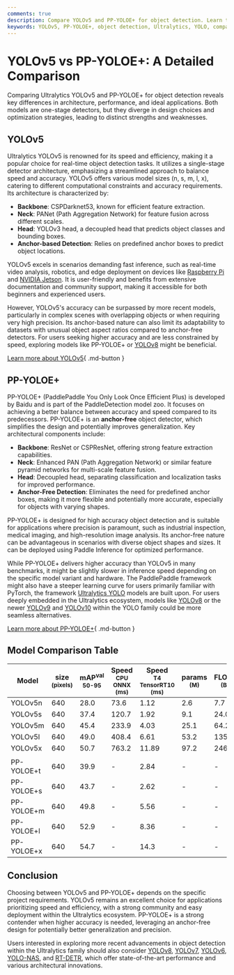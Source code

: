 ```yaml
---
comments: true
description: Compare YOLOv5 and PP-YOLOE+ for object detection. Learn their differences in architecture, performance, and applications to choose the right model.
keywords: YOLOv5, PP-YOLOE+, object detection, Ultralytics, YOLO, comparison, anchor-based, anchor-free, model performance
---
```


# YOLOv5 vs PP-YOLOE+: A Detailed Comparison

Comparing Ultralytics YOLOv5 and PP-YOLOE+ for object detection reveals key differences in architecture, performance, and ideal applications. Both models are one-stage detectors, but they diverge in design choices and optimization strategies, leading to distinct strengths and weaknesses.

<script async src="https://cdn.jsdelivr.net/npm/chart.js@3.9.1/dist/chart.min.js"></script>
<script defer src="../../javascript/benchmark.js"></script>

<canvas id="modelComparisonChart" width="1024" height="400" active-models='["YOLOv5", "PP-YOLOE+"]'></canvas>

## YOLOv5

Ultralytics YOLOv5 is renowned for its speed and efficiency, making it a popular choice for real-time object detection tasks. It utilizes a single-stage detector architecture, emphasizing a streamlined approach to balance speed and accuracy. YOLOv5 offers various model sizes (n, s, m, l, x), catering to different computational constraints and accuracy requirements. Its architecture is characterized by:

- **Backbone**: CSPDarknet53, known for efficient feature extraction.
- **Neck**: PANet (Path Aggregation Network) for feature fusion across different scales.
- **Head**: YOLOv3 head, a decoupled head that predicts object classes and bounding boxes.
- **Anchor-based Detection**: Relies on predefined anchor boxes to predict object locations.

YOLOv5 excels in scenarios demanding fast inference, such as real-time video analysis, robotics, and edge deployment on devices like [Raspberry Pi](https://docs.ultralytics.com/guides/raspberry-pi/) and [NVIDIA Jetson](https://docs.ultralytics.com/guides/nvidia-jetson/). It is user-friendly and benefits from extensive documentation and community support, making it accessible for both beginners and experienced users.

However, YOLOv5's accuracy can be surpassed by more recent models, particularly in complex scenes with overlapping objects or when requiring very high precision. Its anchor-based nature can also limit its adaptability to datasets with unusual object aspect ratios compared to anchor-free detectors. For users seeking higher accuracy and are less constrained by speed, exploring models like PP-YOLOE+ or [YOLOv8](https://www.ultralytics.com/yolo) might be beneficial.

[Learn more about YOLOv5](https://docs.ultralytics.com/models/yolov5/){ .md-button }

## PP-YOLOE+

PP-YOLOE+ (PaddlePaddle You Only Look Once Efficient Plus) is developed by Baidu and is part of the PaddleDetection model zoo. It focuses on achieving a better balance between accuracy and speed compared to its predecessors. PP-YOLOE+ is an **anchor-free** object detector, which simplifies the design and potentially improves generalization. Key architectural components include:

- **Backbone**: ResNet or CSPResNet, offering strong feature extraction capabilities.
- **Neck**: Enhanced PAN (Path Aggregation Network) or similar feature pyramid networks for multi-scale feature fusion.
- **Head**: Decoupled head, separating classification and localization tasks for improved performance.
- **Anchor-Free Detection**: Eliminates the need for predefined anchor boxes, making it more flexible and potentially more accurate, especially for objects with varying shapes.

PP-YOLOE+ is designed for high accuracy object detection and is suitable for applications where precision is paramount, such as industrial inspection, medical imaging, and high-resolution image analysis. Its anchor-free nature can be advantageous in scenarios with diverse object shapes and sizes. It can be deployed using Paddle Inference for optimized performance.

While PP-YOLOE+ delivers higher accuracy than YOLOv5 in many benchmarks, it might be slightly slower in inference speed depending on the specific model variant and hardware. The PaddlePaddle framework might also have a steeper learning curve for users primarily familiar with PyTorch, the framework [Ultralytics YOLO](https://www.ultralytics.com/yolo) models are built upon. For users deeply embedded in the Ultralytics ecosystem, models like [YOLOv8](https://www.ultralytics.com/yolo) or the newer [YOLOv9](https://docs.ultralytics.com/models/yolov9/) and [YOLOv10](https://docs.ultralytics.com/models/yolov10/) within the YOLO family could be more seamless alternatives.

[Learn more about PP-YOLOE+](https://github.com/PaddlePaddle/PaddleDetection/tree/develop/configs/ppyoloe){ .md-button }

## Model Comparison Table

| Model      | size<br><sup>(pixels) | mAP<sup>val<br>50-95 | Speed<br><sup>CPU ONNX<br>(ms) | Speed<br><sup>T4 TensorRT10<br>(ms) | params<br><sup>(M) | FLOPs<br><sup>(B) |
| ---------- | --------------------- | -------------------- | ------------------------------ | ----------------------------------- | ------------------ | ----------------- |
| YOLOv5n    | 640                   | 28.0                 | 73.6                           | 1.12                                | 2.6                | 7.7               |
| YOLOv5s    | 640                   | 37.4                 | 120.7                          | 1.92                                | 9.1                | 24.0              |
| YOLOv5m    | 640                   | 45.4                 | 233.9                          | 4.03                                | 25.1               | 64.2              |
| YOLOv5l    | 640                   | 49.0                 | 408.4                          | 6.61                                | 53.2               | 135.0             |
| YOLOv5x    | 640                   | 50.7                 | 763.2                          | 11.89                               | 97.2               | 246.4             |
|            |                       |                      |                                |                                     |                    |                   |
| PP-YOLOE+t | 640                   | 39.9                 | -                              | 2.84                                | -                  | -                 |
| PP-YOLOE+s | 640                   | 43.7                 | -                              | 2.62                                | -                  | -                 |
| PP-YOLOE+m | 640                   | 49.8                 | -                              | 5.56                                | -                  | -                 |
| PP-YOLOE+l | 640                   | 52.9                 | -                              | 8.36                                | -                  | -                 |
| PP-YOLOE+x | 640                   | 54.7                 | -                              | 14.3                                | -                  | -                 |

## Conclusion

Choosing between YOLOv5 and PP-YOLOE+ depends on the specific project requirements. YOLOv5 remains an excellent choice for applications prioritizing speed and efficiency, with a strong community and easy deployment within the Ultralytics ecosystem. PP-YOLOE+ is a strong contender when higher accuracy is needed, leveraging an anchor-free design for potentially better generalization and precision.

Users interested in exploring more recent advancements in object detection within the Ultralytics family should also consider [YOLOv8](https://www.ultralytics.com/yolo), [YOLOv7](https://docs.ultralytics.com/models/yolov7/), [YOLOv6](https://docs.ultralytics.com/models/yolov6/), [YOLO-NAS](https://docs.ultralytics.com/models/yolo-nas/), and [RT-DETR](https://docs.ultralytics.com/models/rtdetr/), which offer state-of-the-art performance and various architectural innovations.